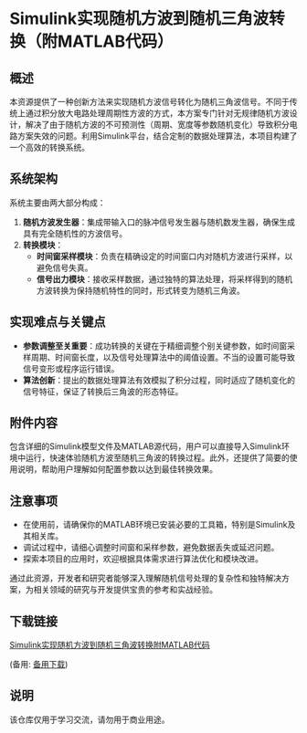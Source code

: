 # Simulink实现随机方波到随机三角波转换（附MATLAB代码）

## 概述

本资源提供了一种创新方法来实现随机方波信号转化为随机三角波信号。不同于传统上通过积分放大电路处理周期性方波的方式，本方案专门针对无规律随机方波设计，解决了由于随机方波的不可预测性（周期、宽度等参数随机变化）导致积分电路方案失效的问题。利用Simulink平台，结合定制的数据处理算法，本项目构建了一个高效的转换系统。

## 系统架构

系统主要由两大部分构成：
1. **随机方波发生器**：集成带输入口的脉冲信号发生器与随机数发生器，确保生成具有完全随机性的方波信号。
2. **转换模块**：
   - **时间窗采样模块**：负责在精确设定的时间窗口内对随机方波进行采样，以避免信号失真。
   - **信号出力模块**：接收采样数据，通过独特的算法处理，将采样得到的随机方波转换为保持随机特性的同时，形式转变为随机三角波。

## 实现难点与关键点

- **参数调整至关重要**：成功转换的关键在于精细调整个别关键参数，如时间窗采样周期、时间窗长度，以及信号处理算法中的阈值设置。不当的设置可能导致信号变形或程序运行错误。
- **算法创新**：提出的数据处理算法有效模拟了积分过程，同时适应了随机变化的信号特征，保证了转换后三角波的形态特征。

## 附件内容

包含详细的Simulink模型文件及MATLAB源代码，用户可以直接导入Simulink环境中运行，快速体验随机方波至随机三角波的转换过程。此外，还提供了简要的使用说明，帮助用户理解如何配置参数以达到最佳转换效果。

## 注意事项

- 在使用前，请确保你的MATLAB环境已安装必要的工具箱，特别是Simulink及其相关库。
- 调试过程中，请细心调整时间窗和采样参数，避免数据丢失或延迟问题。
- 探索本项目的应用时，欢迎根据具体需求进行算法优化和模块改进。

通过此资源，开发者和研究者能够深入理解随机信号处理的复杂性和独特解决方案，为相关领域的研究与开发提供宝贵的参考和实战经验。

## 下载链接
[Simulink实现随机方波到随机三角波转换附MATLAB代码](https://pan.quark.cn/s/75243e38be1a) 

(备用: [备用下载](https://pan.baidu.com/s/1zi6KwH64KrhprsPPSdwsMg?pwd=1234))

## 说明

该仓库仅用于学习交流，请勿用于商业用途。
